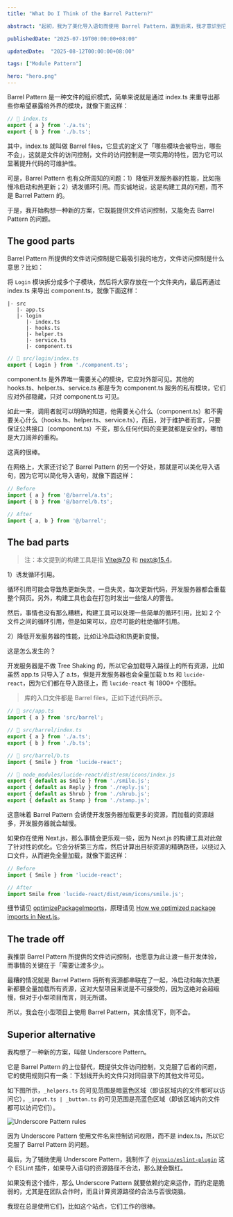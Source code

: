 ```yaml
---
title: "What Do I Think of the Barrel Pattern?"

abstract: "起初，我为了美化导入语句而使用 Barrel Pattern，直到后来，我才意识到它真正的魅力——文件的访问控制。然而，它也有众所周知的问题，于是我开始构想一种新的方案。"

publishedDate: "2025-07-19T00:00:00+08:00"

updatedDate:  "2025-08-12T00:00:00+08:00"

tags: ["Module Pattern"]

hero: "hero.png"
---
```

Barrel Pattern 是一种文件的组织模式，简单来说就是通过 index.ts 来重导出那些你希望暴露给外界的模块，就像下面这样：

```ts
// 📄 index.ts
export { a } from './a.ts';
export { b } from './b.ts';
```

其中，index.ts 就叫做 Barrel files，它显式的定义了「哪些模块会被导出，哪些不会」，这就是文件的访问控制，文件的访问控制是一项实用的特性，因为它可以显著提升代码的可维护性。

可是，Barrel Pattern 也有众所周知的问题：1）降低开发服务器的性能，比如拖慢冷启动和热更新；2）诱发循环引用。而实诚地说，这是构建工具的问题，而不是 Barrel Pattern 的。

于是，我开始构想一种新的方案，它既能提供文件访问控制，又能免去 Barrel Pattern 的问题。

## The good parts

Barrel Pattern 所提供的文件访问控制是它最吸引我的地方，文件访问控制是什么意思？比如：

将 `Login` 模块拆分成多个子模块，然后将大家存放在一个文件夹内，最后再通过 index.ts 来导出 component.ts，就像下面这样：

```
|- src
   |- app.ts
   |- login
      |- index.ts
      |- hooks.ts
      |- helper.ts
      |- service.ts
      |- component.ts
```

```ts
// 📄 src/login/index.ts
export { Login } from './component.ts';
```

component.ts 是外界唯一需要关心的模块，它应对外部可见。其他的 hooks.ts、helper.ts、service.ts 都是专为 component.ts 服务的私有模块，它们应对外部隐藏，只对 component.ts 可见。

如此一来，调用者就可以明确的知道，他需要关心什么（component.ts）和不需要关心什么（hooks.ts、helper.ts、service.ts），而且，对于维护者而言，只要保证公共接口（component.ts）不变，那么任何代码的变更就都是安全的，哪怕是大刀阔斧的重构。

这真的很棒。

在网络上，大家还讨论了 Barrel Pattern 的另一个好处，那就是可以美化导入语句，因为它可以简化导入语句，就像下面这样：

```ts
// Before
import { a } from '@/barrel/a.ts';
import { b } from '@/barrel/b.ts';

// After
import { a, b } from '@/barrel';
```

## The bad parts

> 注：本文提到的构建工具是指 Vite@7.0 和 next@15.4。

1）诱发循环引用。

循环引用可能会导致热更新失灵，一旦失灵，每次更新代码，开发服务器都会重载整个网页。另外，构建工具也会在打包时发出一些恼人的警告。

然后，事情也没有那么糟糕，构建工具可以处理一些简单的循环引用，比如 2 个文件之间的循环引用，但是如果可以，应尽可能的杜绝循环引用。

2）降低开发服务器的性能，比如让冷启动和热更新变慢。

这是怎么发生的？

开发服务器是不做 Tree Shaking 的，所以它会加载导入路径上的所有资源，比如虽然 app.ts 只导入了 a.ts，但是开发服务器也会全量加载 b.ts 和 `lucide-react`，因为它们都在导入路径上，而 `lucide-react` 有 1800+ 个图标。

> 库的入口文件都是 Barrel files，正如下述代码所示。

```ts
// 📄 src/app.ts
import { a } from 'src/barrel';

// 📄 src/barrel/index.ts
export { a } from './a.ts';
export { b } from './b.ts';

// 📄 src/barrel/b.ts
import { Smile } from 'lucide-react';

// 📄 node_modules/lucide-react/dist/esm/icons/index.js
export { default as Smile } from './smile.js';
export { default as Reply } from './reply.js';
export { default as Shrub } from './shrub.js';
export { default as Stamp } from './stamp.js';
```

这意味着 Barrel Pattern 会诱使开发服务器加载更多的资源，而加载的资源越多，开发服务器就会越慢。

如果你在使用 Next.js，那么事情会更乐观一些，因为 Next.js 的构建工具对此做了针对性的优化。它会分析第三方库，然后计算出目标资源的精确路径，以绕过入口文件，从而避免全量加载，就像下面这样：

```ts
// Before
import { Smile } from 'lucide-react';

// After
import Smile from 'lucide-react/dist/esm/icons/smile.js';
```

细节请见 [optimizePackageImports](https://nextjs.org/docs/app/api-reference/config/next-config-js/optimizePackageImports)，原理请见 [How we optimized package imports in Next.js](https://vercel.com/blog/how-we-optimized-package-imports-in-next-js#new-solution:-optimizepackageimports)。

## The trade off

我推崇 Barrel Pattern 所提供的文件访问控制，也愿意为此让渡一些开发体验，而事情的关键在于「需要让渡多少」。

最糟的情况就是 Barrel Pattern 将所有资源都串联在了一起，冷启动和每次热更新都要全量加载所有资源，这对大型项目来说是不可接受的，因为这绝对会超级慢，但对于小型项目而言，则无所谓。

所以，我会在小型项目上使用 Barrel Pattern，其余情况下，则不会。

## Superior alternative

我构想了一种新的方案，叫做 Underscore Pattern。

它是 Barrel Pattern 的上位替代，既提供文件访问控制，又克服了后者的问题，它的使用规则只有一条：下划线开头的文件只对同目录下的其他文件可见。

如下图所示，`_helpers.ts` 的可见范围是暗蓝色区域（即该区域内的文件都可以访问它），`_input.ts | _button.ts` 的可见范围是亮蓝色区域（即该区域内的文件都可以访问它们）。

![Underscore Pattern rules](./img/underscore-pattern-rule.png)

因为 Underscore Pattern 使用文件名来控制访问权限，而不是 index.ts，所以它克服了 Barrel Pattern 的问题。

最后，为了辅助使用 Underscore Pattern，我制作了 [`@jynxio/eslint-plugin`](https://github.com/jynxio/eslint-plugin) 这个 ESLint 插件，如果导入语句的资源路径不合法，那么就会飘红。

如果没有这个插件，那么 Underscore Pattern 就要依赖约定来运作，而约定是脆弱的，尤其是在团队合作时，而且计算资源路径的合法与否很烧脑。

我现在总是使用它们，比如这个站点，它们工作的很棒。
